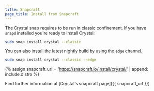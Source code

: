 ```yaml
---
title: Snapcraft
page_title: Install from Snapcraft
---
```


The Crystal snap requires to be run in classic confinement. If you have `snapd` installed you're ready to install Crystal:

```bash
sudo snap install crystal --classic
```

You can also install the latest nightly build by using the `edge` channel.

```bash
sudo snap install crystal --classic --edge
```

{% assign snapcraft_url = 'https://snapcraft.io/install/crystal/' | append: include.distro %}

Find further information at [Crystal's snapcraft page]({{ snapcraft_url }})
